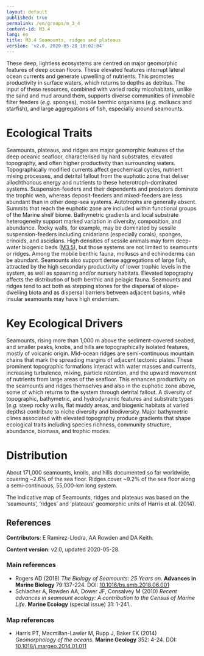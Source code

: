 ```yaml
---
layout: default
published: true
permalink: /en/groups/m_3_4
content-id: M3.4
lang: en
title: M3.4 Seamounts, ridges and plateaus
version: 'v2.0, 2020-05-28 10:02:04'
---
```


These deep, lightless ecosystems are centred on major geomorphic features of deep ocean floors. These elevated features interrupt lateral ocean currents and generate upwelling of nutrients. This promotes productivity in surface waters, which returns to depths as detritus. The input of these resources, combined with varied rocky micohabitats, unlike the sand and mud around them, supports diverse communities of immobile filter feeders (_e.g._ sponges), mobile benthic organisms (_e.g._ molluscs and starfish), and large aggregations of fish, especially around seamounts.

# Ecological Traits
 
Seamounts, plateaus, and ridges are major geomorphic features of the deep oceanic seafloor, characterised by hard substrates, elevated topography, and often higher productivity than surrounding waters. Topographically modified currents affect geochemical cycles, nutrient mixing processes, and detrital fallout from the euphotic zone that deliver allochthonous energy and nutrients to these heterotroph-dominated systems. Suspension-feeders and their dependents and predators dominate the trophic web, whereas deposit-feeders and mixed-feeders are less abundant than in other deep-sea systems. Autotrophs are generally absent. Summits that reach the euphotic zone are included within functional groups of the Marine shelf biome. Bathymetric gradients and local substrate heterogeneity support marked variation in diversity, composition, and abundance. Rocky walls, for example, may be dominated by sessile suspension-feeders including cnidarians (especially corals), sponges, crinoids, and ascidians. High densities of sessile animals may form deep-water biogenic beds ([M3.5](/explore/groups/M3.5)), but those systems are not limited to seamounts or ridges. Among the mobile benthic fauna, molluscs and echinoderms can be abundant. Seamounts also support dense aggregations of large fish, attracted by the high secondary productivity of lower trophic levels in the system, as well as spawning and/or nursery habitats. Elevated topography affects the distribution of both benthic and pelagic fauna. Seamounts and ridges tend to act both as stepping stones for the dispersal of slope-dwelling biota and as dispersal barriers between adjacent basins, while insular seamounts may have high endemism.
 
# Key Ecological Drivers
 
Seamounts, rising more than 1,000 m above the sediment-covered seabed, and smaller peaks, knobs, and hills are topographically isolated features, mostly of volcanic origin. Mid-ocean ridges are semi-continuous mountain chains that mark the spreading margins of adjacent tectonic plates. These prominent topographic formations interact with water masses and currents, increasing turbulence, mixing, particle retention, and the upward movement of nutrients from large areas of the seafloor. This enhances productivity on the seamounts and ridges themselves and also in the euphotic zone above, some of which returns to the system through detrital fallout. A diversity of topographic, bathymetric, and hydrodynamic features and substrate types (_e.g._ steep rocky walls, flat muddy areas, and biogenic habitats at varied depths) contribute to niche diversity and biodiversity. Major bathymetric clines associated with elevated topography produce gradients that shape ecological traits including species richness, community structure, abundance, biomass, and trophic modes.
 
# Distribution
 
About 171,000 seamounts, knolls, and hills documented so far worldwide, covering ~2.6% of the sea floor. Ridges cover ~9.2% of the sea floor along a semi-continuous, 55,000-km long system.

The indicative map of Seamounts, ridges and plateaus was based on the ‘seamounts’, ‘ridges’ and ‘plateaus’ geomorphic units of Harris et al. (2014).

## References

**Contributors**: E Ramirez-Llodra, AA Rowden and DA Keith.

**Content version**: v2.0, updated 2020-05-28.

### Main references
* Rogers AD  (2018) *The Biology of Seamounts: 25 Years on*. **Advances in Marine Biology** 79:137-224. DOI: [10.1016/bs.amb.2018.06.001](http://doi.org/10.1016/bs.amb.2018.06.001)
* Schlacher A, Rowden AA, Dower JF, Consalvey M  (2010) *Recent advances in seamount ecology: A contribution to the Census of Marine Life*. **Marine Ecology** (special issue) 31: 1-241..

### Map references
* Harris PT, Macmillan-Lawler M, Rupp J, Baker EK  (2014) *Geomorphology of the oceans*. **Marine Geology** 352: 4-24. DOI: [10.1016/j.margeo.2014.01.011](http://doi.org/10.1016/j.margeo.2014.01.011)
